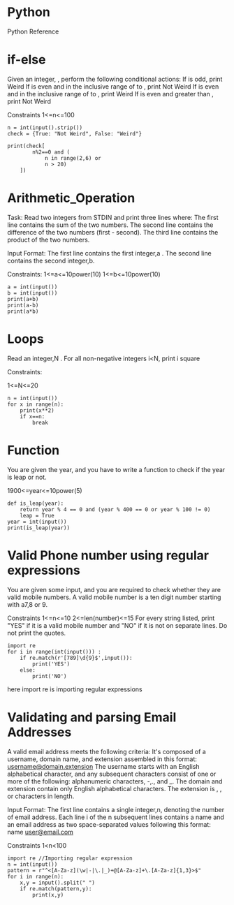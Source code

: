# Python
Python Reference 

# if-else
Given an integer, , perform the following conditional actions:
If  is odd, print Weird
If  is even and in the inclusive range of  to , print Not Weird
If  is even and in the inclusive range of  to , print Weird
If  is even and greater than , print Not Weird

Constraints 
1<=n<=100

```
n = int(input().strip())
check = {True: "Not Weird", False: "Weird"}

print(check[
        n%2==0 and (
            n in range(2,6) or 
            n > 20)
    ])
```    

# Arithmetic_Operation
Task:
Read two integers from STDIN and print three lines where:
The first line contains the sum of the two numbers.
The second line contains the difference of the two numbers (first - second).
The third line contains the product of the two numbers.

Input Format:
The first line contains the first integer,a . The second line contains the second integer,b.

Constraints:
1<=a<=10power(10)
1<=b<=10power(10)

```
a = int(input())
b = int(input())
print(a+b)
print(a-b)
print(a*b)
```

# Loops

Read an integer,N . For all non-negative integers i<N, print i square

Constraints:

1<=N<=20

```
n = int(input())
for x in range(n):
    print(x**2)
    if x==n:
        break
```
# Function

You are given the year, and you have to write a function to check if the year is leap or not.

1900<=year<=10power(5)

```
def is_leap(year):
    return year % 4 == 0 and (year % 400 == 0 or year % 100 != 0)
    leap = True
year = int(input())
print(is_leap(year))
```

# Valid Phone number using regular expressions

You are given some input, and you are required to check whether they are valid mobile numbers.
A valid mobile number is a ten digit number starting with a7,8 or 9.

Constraints
1<=n<=10
2<=len(number)<=15
For every string listed, print "YES" if it is a valid mobile number and "NO" if it is not on separate lines. Do not print the quotes.
```
import re 
for i in range(int(input())) : 
    if re.match(r'[789]\d{9}$',input()): 
        print('YES') 
    else: 
        print('NO')
```
        
here import re is importing regular expressions

# Validating and parsing Email Addresses

A valid email address meets the following criteria:
It's composed of a username, domain name, and extension assembled in this format: username@domain.extension
The username starts with an English alphabetical character, and any subsequent characters consist of one or more of the following: alphanumeric characters, -,., and _.
The domain and extension contain only English alphabetical characters.
The extension is , , or  characters in length.

Input Format:
The first line contains a single integer,n, denoting the number of email address. 
Each line i of the n subsequent lines contains a name and an email address as two space-separated values following this format:
name <user@email.com>

Constraints
1<n<100

```
import re //Importing regular expression
n = int(input())
pattern = r"^<[A-Za-z](\w|-|\.|_)+@[A-Za-z]+\.[A-Za-z]{1,3}>$"
for i in range(n):
    x,y = input().split(" ")
    if re.match(pattern,y):
        print(x,y)
```



